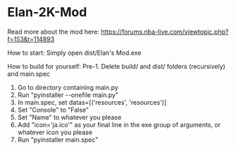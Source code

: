 # Elan-2K-Mod
Read more about the mod here:
https://forums.nba-live.com/viewtopic.php?f=153&t=114893

How to start:
Simply open dist/Elan's Mod.exe

How to build for yourself:
Pre-1. Delete build/ and dist/ folders (recursively) and main.spec
1. Go to directory containing main.py
2. Run "pyinstaller --onefile main.py"
3. In main.spec, set datas=[('resources', 'resources')]
4. Set "Console" to "False"
4. Set "Name" to whatever you please
5. Add "icon='ja.ico'" as your final line in the exe group of arguments, or whatever icon you please
6. Run "pyinstaller main.spec"